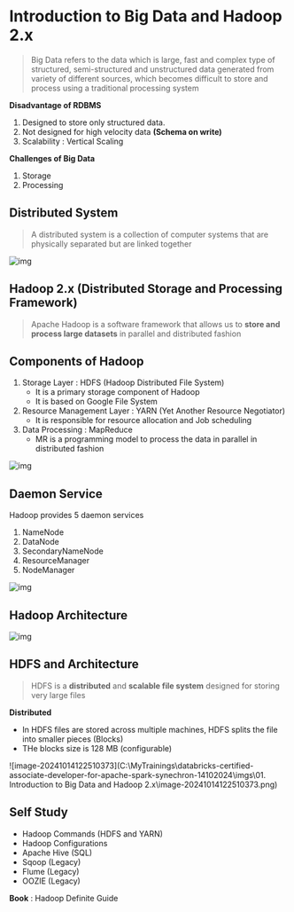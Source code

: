 # Introduction to Big Data and Hadoop 2.x

> Big Data refers to the data which is large, fast and complex type of structured, semi-structured and unstructured data generated from variety of different sources, which becomes difficult to store and process using a traditional processing system

**Disadvantage of RDBMS**

1. Designed to store only structured data.
2. Not designed for high velocity data **(Schema on write)**
3. Scalability : Vertical Scaling

**Challenges of Big Data**

1. Storage
2. Processing

## Distributed System

> A distributed system is a collection of computer systems that are physically separated but are linked together

![img](https://lh7-rt.googleusercontent.com/docsz/AD_4nXecCxq9WBQpoiXoIjBlWdycKxC77UJsGPx9UGmO5M9xMOFPyqRkw_vwDOP6mMF0OkhOFUdCy805G8fdOk6cFWKdX9F-jhizS9i2iyrirVFh5oA0SnP5Lwd8hiKOCjS1Zj9URKxnGWqPpMgTQCOVsIAIXghZ?key=g4gNpbEJQ-HtUzqnN0b7Nw)



## Hadoop 2.x (Distributed Storage and Processing Framework)

> Apache Hadoop is a software framework that allows us to **store and process large datasets** in parallel and distributed fashion

## Components of Hadoop

1. Storage Layer : HDFS (Hadoop Distributed File System)
   - It is a primary storage component of Hadoop
   - It is based on Google File System
2. Resource Management Layer : YARN (Yet Another Resource Negotiator)
   - It is responsible for resource allocation and Job scheduling
3. Data Processing : MapReduce 
   - MR is a programming model to process the data in parallel in distributed fashion

![img](https://lh7-rt.googleusercontent.com/docsz/AD_4nXf-cQCbkrMy-WtqsYk0sozgpSjOhIL-frGzgwv-97eIhC9FK_3GSMJpNTZNJ7wthZNNazfwMRSyPKDtlpE6QqfVy6DEVazgiOATxaE-b1WISP9zCzxhMbVgiSMCChQKfd2faKtMCZF1F2lN9x5UNWmU_Xvx?key=Lcjgu0sLjm8U8i3A_14gRg)

## Daemon Service

Hadoop provides 5 daemon services

1. NameNode
2. DataNode
3. SecondaryNameNode
4. ResourceManager
5. NodeManager

![img](https://lh7-rt.googleusercontent.com/docsz/AD_4nXdGEJ3GyHzEnZ78w4iGYY3Oq4iqDG8lCnkQvKbiF-KABMPuvmU-ix0gbYMaSDUXl8EQdlvZiyf1HXJhdt_Fe_ytR-XNkcMytXp7n3kKIt_wpD-_meAz3bnIRvF1h_Fuby6x1OzC4175lYKnicgZeyC8me0?key=Lcjgu0sLjm8U8i3A_14gRg)

## Hadoop Architecture

![img](https://lh7-rt.googleusercontent.com/docsz/AD_4nXeUtm2N0r72PrJtG1tBocWVcDDTQcYwJmC0eM31SJFgZmd-J_IZUmxlsIDvtg0wgmMZJyaoRxeAG5T4YjVDscCG4DD8RGBYxPfHIpLJUTAMkCxMCFrKsCk4XWK6uu9zPTIsqTn1tUq4n08J1gg5RIjyBCuZ?key=Lcjgu0sLjm8U8i3A_14gRg)

## HDFS and Architecture

> HDFS is a **distributed** and **scalable file system** designed for storing very large files

**Distributed**

* In HDFS files are stored across multiple machines, HDFS splits the file into smaller pieces (Blocks)
* THe blocks size is 128 MB (configurable)

![image-20241014122510373](C:\MyTrainings\databricks-certified-associate-developer-for-apache-spark-synechron-14102024\imgs\01. Introduction to Big Data and Hadoop 2.x\image-20241014122510373.png)

## Self Study

* Hadoop Commands (HDFS and YARN)
* Hadoop Configurations
* Apache Hive (SQL)
* Sqoop (Legacy)
* Flume (Legacy)
* OOZIE (Legacy)

**Book** : Hadoop Definite Guide
